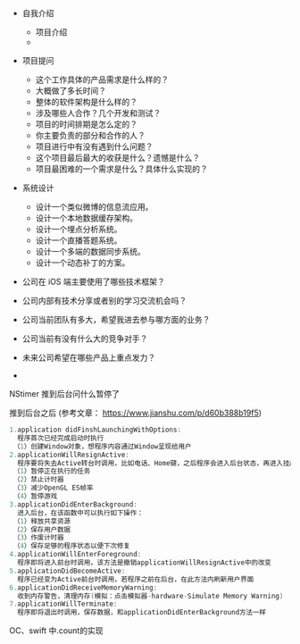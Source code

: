 - 自我介绍
  - 项目介绍
  - 

- 项目提问
  - 这个工作具体的产品需求是什么样的？
  - 大概做了多长时间？
  - 整体的软件架构是什么样的？
  - 涉及哪些人合作？几个开发和测试？
  - 项目的时间排期是怎么定的？
  - 你主要负责的部分和合作的人？
  - 项目进行中有没有遇到什么问题？
  - 这个项目最后最大的收获是什么？遗憾是什么？
  - 项目最困难的一个需求是什么？具体什么实现的？

- 系统设计
  - 设计一个类似微博的信息流应用。
  - 设计一个本地数据缓存架构。
  - 设计一个埋点分析系统。
  - 设计一个直播答题系统。
  - 设计一个多端的数据同步系统。
  - 设计一个动态补丁的方案。



- 公司在 iOS 端主要使用了哪些技术框架？
- 公司内部有技术分享或者别的学习交流机会吗？
- 公司当前团队有多大，希望我进去参与哪方面的业务？
- 公司当前有没有什么大的竞争对手？
- 未来公司希望在哪些产品上重点发力？
- 









NStimer 推到后台问什么暂停了 

推到后台之后 (参考文章： https://www.jianshu.com/p/d60b388b19f5)

```swift
1.application didFinshLaunchingWithOptions:
  程序首次已经完成启动时执行
 （1）创建Window对象，想程序内容通过Window呈现给用户
2.applicationWillResignActive:
  程序要将失去Active转台时调用，比如电话、Home键，之后程序会进入后台状态，再进入挂起状态，在该函数中可以执行如下操作：
 （1）暂停正在执行的任务
 （2）禁止计时器
 （3）减少OpenGL ES帧率
 （4）暂停游戏
3.applicationDidEnterBackground:
  进入后台，在该函数中可以执行如下操作：
 （1）释放共享资源
 （2）保存用户数据
 （3）作废计时器
 （4）保存足够的程序状态以便下次修复
4.applicationWillEnterForeground:
  程序即将进入前台时调用，该方法是撤销applicationWillResignActive中的改变
5.applicationDidBecomeActive:
  程序已经变为Active前台时调用，若程序之前在后台，在此方法内刷新用户界面
6.applicationDidReceiveMemoryWarning:
  收到内存警告，清理内存(模拟：点击模拟器-hardware-Simulate Memory Warning)
7.applicationWillTerminate:
  程序即将退出时调用，保存数据，和applicationDidEnterBackground方法一样
```







OC、swift  中.count的实现

